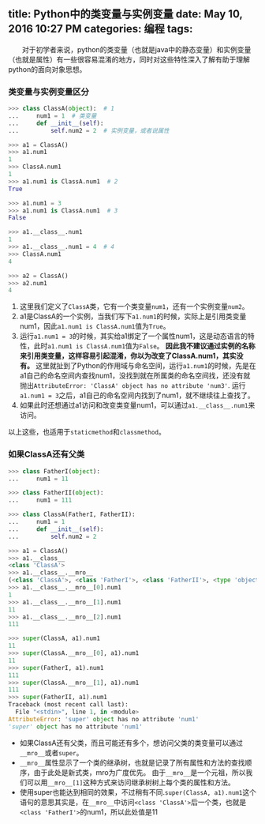 title: Python中的类变量与实例变量
date: May 10, 2016 10:27 PM
categories: 编程
tags: 
----

　　对于初学者来说，python的类变量（也就是java中的静态变量）和实例变量（也就是属性）有一些很容易混淆的地方，同时对这些特性深入了解有助于理解python的面向对象思想。

### 类变量与实例变量区分
```python
>>> class ClassA(object):  # 1
...     num1 = 1  # 类变量
...     def __init__(self):
...         self.num2 = 2  # 实例变量，或者说属性

>>> a1 = ClassA()
>>> a1.num1
1
>>> ClassA.num1
1
>>> a1.num1 is ClassA.num1  # 2
True

>>> a1.num1 = 3
>>> a1.num1 is ClassA.num1  # 3
False

>>> a1.__class__.num1
1
>>> a1.__class__.num1 = 4  # 4
>>> ClassA.num1
4

>>> a2 = ClassA()
>>> a2.num1
4
```

1. 这里我们定义了`ClassA`类，它有一个类变量`num1`，还有一个实例变量`num2`。  
2. a1是ClassA的一个实例，当我们写下`a1.num1`的时候，实际上是引用类变量num1，因此`a1.num1 is ClassA.num1`值为`True`。  
3. 运行`a1.num1 = 3`的时候，其实给a1绑定了一个属性num1，这是动态语言的特性，此时`a1.num1 is ClassA.num1`值为`False`。
**因此我不建议通过实例的名称来引用类变量，这样容易引起混淆，你以为改变了ClassA.num1，其实没有。**
这里就扯到了Python的作用域与命名空间，运行`a1.num1`的时候，先是在a1自己的命名空间内查找num1，没找到就在所属类的命名空间找，还没有就抛出`AttributeError: 'ClassA' object has no attribute 'num3'`.
运行`a1.num1 = 3`之后，a1自己的命名空间内找到了num1，就不继续往上查找了。
4. 如果此时还想通过a1访问和改变类变量num1，可以通过`a1.__class__.num1`来访问。


以上这些，也适用于`staticmethod`和`classmethod`。


### 如果ClassA还有父类
<!--more-->

```python
>>> class FatherI(object):
...     num1 = 11

>>> class FatherII(object):
...     num1 = 111

>>> class ClassA(FatherI, FatherII):
...     num1 = 1
...     def __init__(self):
...         self.num2 = 2

>>> a1 = ClassA()
>>> a1.__class__
<class 'ClassA'>
>>> a1.__class__.__mro__
(<class 'ClassA'>, <class 'FatherI'>, <class 'FatherII'>, <type 'object'>)
>>> a1.__class__.__mro__[0].num1
1
>>> a1.__class__.__mro__[1].num1
11
>>> a1.__class__.__mro__[2].num1
111

>>> super(ClassA, a1).num1
11
>>> super(ClassA.__mro__[0], a1).num1
11
>>> super(FatherI, a1).num1
111
>>> super(ClassA.__mro__[1], a1).num1
111
>>> super(FatherII, a1).num1
Traceback (most recent call last):
  File "<stdin>", line 1, in <module>
AttributeError: 'super' object has no attribute 'num1'
'super' object has no attribute 'num1'
```

- 如果ClassA还有父类，而且可能还有多个，想访问父类的类变量可以通过`__mro__`或者`super`。
- `__mro__`属性显示了一个类的继承树，也就是记录了所有属性和方法的查找顺序，由于此处是新式类，mro为广度优先。
由于`__mro__`是一个元祖，所以我们可以用`__mro__[1]`这种方式来访问继承树树上每个类的属性和方法。
- 使用super也能达到相同的效果，不过稍有不同.`super(ClassA, a1).num1`这个语句的意思其实是，在`__mro__`中访问`<class 'ClassA'>`后一个类，也就是`<class 'FatherI'>`的num1，所以此处值是11
